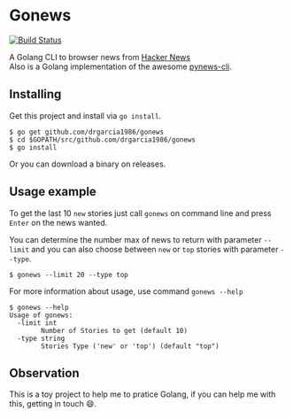 # Gonews
[![Build Status](https://travis-ci.org/drgarcia1986/gonews.svg)](https://travis-ci.org/drgarcia1986/gonews)

A Golang CLI to browser news from [Hacker News](https://news.ycombinator.com/)  
Also is a Golang implementation of the awesome [pynews-cli](https://github.com/mazulo/pynews_cli).

## Installing
Get this project and install via `go install`.
```
$ go get github.com/drgarcia1986/gonews
$ cd $GOPATH/src/github.com/drgarcia1986/gonews
$ go install
```
Or you can download a binary on releases.

## Usage example
To get the last 10 `new` stories just call `gonews` on command line and press `Enter` on the news wanted.

You can determine the number max of news to return with parameter `--limit` and you can also choose between `new` or `top` stories
with parameter `--type`.
```
$ gonews --limit 20 --type top
```
For more information about usage, use command `gonews --help`
```
$ gonews --help
Usage of gonews:
  -limit int
        Number of Stories to get (default 10)
  -type string
        Stories Type ('new' or 'top') (default "top")
```

## Observation
This is a toy project to help me to pratice Golang, if you can help me with this, getting in touch :smile:.
